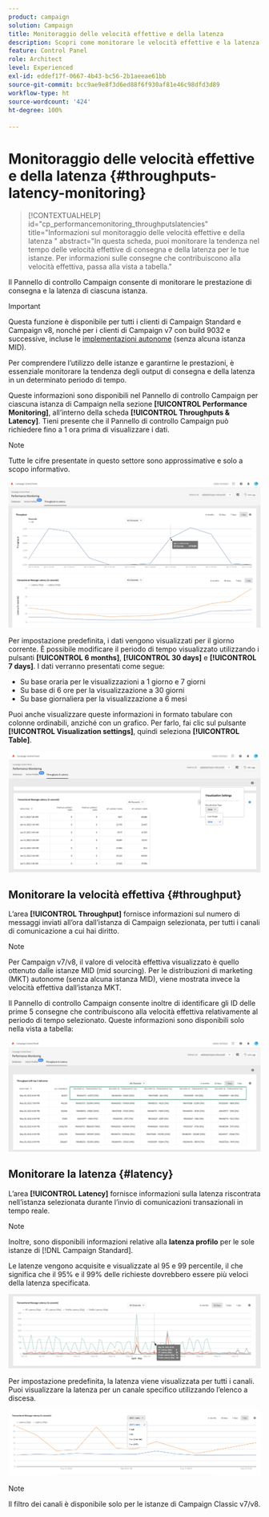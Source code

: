 ```yaml
---
product: campaign
solution: Campaign
title: Monitoraggio delle velocità effettive e della latenza
description: Scopri come monitorare le velocità effettive e la latenza delle istanze di Campaign nel Pannello di controllo Campaign.
feature: Control Panel
role: Architect
level: Experienced
exl-id: eddef17f-0667-4b43-bc56-2b1aeeae61bb
source-git-commit: bcc9ae9e8f3d6ed88f6f930af81e46c98dfd3d89
workflow-type: ht
source-wordcount: '424'
ht-degree: 100%

---
```


# Monitoraggio delle velocità effettive e della latenza {#throughputs-latency-monitoring}

>[!CONTEXTUALHELP]
>id="cp_performancemonitoring_throughputslatencies"
>title="Informazioni sul monitoraggio delle velocità effettive e della latenza "
>abstract="In questa scheda, puoi monitorare la tendenza nel tempo delle velocità effettive di consegna e della latenza per le tue istanze. Per informazioni sulle consegne che contribuiscono alla velocità effettiva, passa alla vista a tabella."

Il Pannello di controllo Campaign consente di monitorare le prestazione di consegna e la latenza di ciascuna istanza.

>[!IMPORTANT]
>
>Questa funzione è disponibile per tutti i clienti di Campaign Standard e Campaign v8, nonché per i clienti di Campaign v7 con build 9032 e successive, incluse le [implementazioni autonome](https://experienceleague.adobe.com/docs/campaign-classic/using/installing-campaign-classic/deployment-types-/standalone-deployment.html?lang=it) (senza alcuna istanza MID).

Per comprendere l’utilizzo delle istanze e garantirne le prestazioni, è essenziale monitorare la tendenza degli output di consegna e della latenza in un determinato periodo di tempo.

Queste informazioni sono disponibili nel Pannello di controllo Campaign per ciascuna istanza di Campaign nella sezione **[!UICONTROL Performance Monitoring]**, all’interno della scheda **[!UICONTROL Throughputs & Latency]**. Tieni presente che il Pannello di controllo Campaign può richiedere fino a 1 ora prima di visualizzare i dati.

>[!NOTE]
>
>Tutte le cifre presentate in questo settore sono approssimative e solo a scopo informativo.

![](assets/throughput-latencies-overview.png)

Per impostazione predefinita, i dati vengono visualizzati per il giorno corrente. È possibile modificare il periodo di tempo visualizzato utilizzando i pulsanti **[!UICONTROL 6 months]**, **[!UICONTROL 30 days]** e **[!UICONTROL 7 days]**. I dati verranno presentati come segue:
* Su base oraria per le visualizzazioni a 1 giorno e 7 giorni
* Su base di 6 ore per la visualizzazione a 30 giorni
* Su base giornaliera per la visualizzazione a 6 mesi

Puoi anche visualizzare queste informazioni in formato tabulare con colonne ordinabili, anziché con un grafico. Per farlo, fai clic sul pulsante **[!UICONTROL Visualization settings]**, quindi seleziona **[!UICONTROL Table]**.

![](assets/throughput-latencies-table.png)

## Monitorare la velocità effettiva {#throughput}

L’area **[!UICONTROL Throughput]** fornisce informazioni sul numero di messaggi inviati all’ora dall’istanza di Campaign selezionata, per tutti i canali di comunicazione a cui hai diritto.

>[!NOTE]
>
>Per Campaign v7/v8, il valore di velocità effettiva visualizzato è quello ottenuto dalle istanze MID (mid sourcing). Per le distribuzioni di marketing (MKT) autonome (senza alcuna istanza MID), viene mostrata invece la velocità effettiva dall’istanza MKT.

Il Pannello di controllo Campaign consente inoltre di identificare gli ID delle prime 5 consegne che contribuiscono alla velocità effettiva relativamente al periodo di tempo selezionato. Queste informazioni sono disponibili solo nella vista a tabella:

![](assets/throughput-latencies-top5.png)

## Monitorare la latenza {#latency}

L’area **[!UICONTROL Latency]** fornisce informazioni sulla latenza riscontrata nell’istanza selezionata durante l’invio di comunicazioni transazionali in tempo reale.

>[!NOTE]
>
>Inoltre, sono disponibili informazioni relative alla **latenza profilo** per le sole istanze di [!DNL Campaign Standard].

Le latenze vengono acquisite e visualizzate al 95 e 99 percentile, il che significa che il 95% e il 99% delle richieste dovrebbero essere più veloci della latenza specificata.

![](assets/throughput-latencies-latency.png)

Per impostazione predefinita, la latenza viene visualizzata per tutti i canali. Puoi visualizzare la latenza per un canale specifico utilizzando l’elenco a discesa.

![](assets/throughput-latencies-filter.png)

>[!NOTE]
>
>Il filtro dei canali è disponibile solo per le istanze di Campaign Classic v7/v8.
